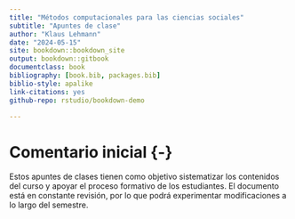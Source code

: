 ```yaml
--- 
title: "Métodos computacionales para las ciencias sociales"
subtitle: "Apuntes de clase"
author: "Klaus Lehmann"
date: "2024-05-15"
site: bookdown::bookdown_site
output: bookdown::gitbook
documentclass: book
bibliography: [book.bib, packages.bib]
biblio-style: apalike
link-citations: yes
github-repo: rstudio/bookdown-demo

---
```


# Comentario inicial {-} 

Estos apuntes de clases tienen como objetivo sistematizar los contenidos del curso y apoyar el proceso formativo de los estudiantes. El documento está en constante revisión, por lo que podrá experimentar modificaciones a lo largo del semestre. 

